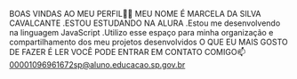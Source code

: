 BOAS VINDAS AO MEU PERFIL💙💙
MEU NOME É MARCELA DA SILVA CAVALCANTE
.ESTOU ESTUDANDO NA ALURA
.Estou me desenvolvendo na linguagem JavaScript
.Utilizo esse espaço para minha organização e compartilhamento dos meu projetos desenvolvidos
O QUE EU MAIS GOSTO DE FAZER É LER
VOCÊ PODE ENTRAR EM CONTATO COMIGO📫
00001096961672sp@aluno.educacao.sp.gov.br
